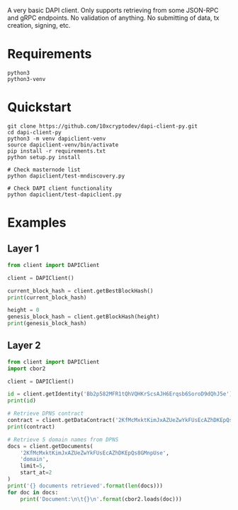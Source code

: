 A very basic DAPI client. Only supports retrieving from some JSON-RPC and gRPC
endpoints. No validation of anything. No submitting of data, tx creation,
signing, etc.

# Requirements

```
python3
python3-venv
```

# Quickstart


```
git clone https://github.com/10xcryptodev/dapi-client-py.git
cd dapi-client-py
python3 -m venv dapiclient-venv
source dapiclient-venv/bin/activate
pip install -r requirements.txt
python setup.py install

# Check masternode list
python dapiclient/test-mndiscovery.py

# Check DAPI client functionality
python dapiclient/test-dapiclient.py
```

# Examples


## Layer 1

```python
from client import DAPIClient

client = DAPIClient()

current_block_hash = client.getBestBlockHash()
print(current_block_hash)

height = 0
genesis_block_hash = client.getBlockHash(height)
print(genesis_block_hash)
```


## Layer 2

```python
from client import DAPIClient
import cbor2

client = DAPIClient()

id = client.getIdentity('Bb2p582MFR1tQhVQHKrScsAJH6Erqsb6SoroD9dQhJ5e')
print(id)

# Retrieve DPNS contract
contract = client.getDataContract('2KfMcMxktKimJxAZUeZwYkFUsEcAZhDKEpQs8GMnpUse')
print(contract)

# Retrieve 5 domain names from DPNS
docs = client.getDocuments(
    '2KfMcMxktKimJxAZUeZwYkFUsEcAZhDKEpQs8GMnpUse',
    'domain',
    limit=5,
    start_at=2
)
print('{} documents retrieved'.format(len(docs)))
for doc in docs:
    print('Document:\n\t{}\n'.format(cbor2.loads(doc)))
```
